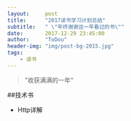 ```yaml
---
layout:     post
title:      "2017读书学习计划总结"
subtitle:   " \"年终谢谢这一年看过的书\""
date:       2017-12-29 23:45:00
author:     "ToDou"
header-img: "img/post-bg-2015.jpg"
tags:
    - 读书
---
```


> "收获满满的一年“

##技术书

* Http详解
